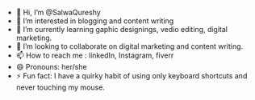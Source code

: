 - 👋 Hi, I’m @SalwaQureshy
- 👀 I’m interested in blogging and content writing
- 🌱 I’m currently learning gaphic designings, vedio editing, digital marketing.
- 💞️ I’m looking to collaborate on digital marketing and content writing.
- 📫 How to reach me : linkedIn, Instagram, fiverr
- 😄 Pronouns: her/she
- ⚡ Fun fact: I have a quirky habit of using only keyboard shortcuts and never touching my mouse.

<!---
SalwaQureshy/SalwaQureshy is a ✨ special ✨ repository because its `README.md` (this file) appears on your GitHub profile.
You can click the Preview link to take a look at your changes.
--->
